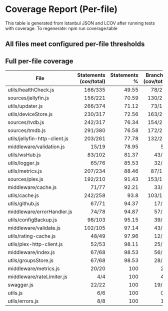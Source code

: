 # Coverage Report (Per-file)

This table is generated from Istanbul JSON and LCOV after running tests with coverage.
To regenerate: npm run coverage:table

## All files meet configured per-file thresholds

## Full per-file coverage

| File                          | Statements (cov/total) | Statements % | Branches (cov/total) | Branches % | Functions (cov/total) | Functions % | Lines (cov/total) | Lines % | Meets thresholds |
| ----------------------------- | ---------------------: | -----------: | -------------------: | ---------: | --------------------: | ----------: | ----------------: | ------: | :--------------: |
| utils/healthCheck.js          |                166/335 |        49.55 |               78/228 |      34.21 |                 27/45 |          60 |           153/311 |    49.2 |        ✅        |
| sources/jellyfin.js           |                156/221 |        70.59 |              130/220 |      59.09 |                 18/22 |       81.82 |           153/209 |   73.21 |        ✅        |
| utils/updater.js              |                266/374 |        71.12 |               73/130 |      56.15 |                 29/41 |       70.73 |           260/367 |   70.84 |        ✅        |
| utils/deviceStore.js          |                230/317 |        72.56 |              163/299 |      54.52 |                 37/50 |          74 |           205/259 |   79.15 |        ✅        |
| sources/tvdb.js               |                242/317 |        76.34 |              154/235 |      65.53 |                 28/39 |       71.79 |           233/302 |   77.15 |        ✅        |
| sources/tmdb.js               |                291/380 |        76.58 |              172/299 |      57.53 |                 42/48 |        87.5 |           280/363 |   77.13 |        ✅        |
| utils/jellyfin-http-client.js |                203/261 |        77.78 |              132/244 |       54.1 |                 34/35 |       97.14 |           197/249 |   79.12 |        ✅        |
| middleware/validation.js      |                  15/19 |        78.95 |                  5/8 |       62.5 |                   4/5 |          80 |             13/16 |   81.25 |        ✅        |
| utils/wsHub.js                |                 83/102 |        81.37 |                43/68 |      63.24 |                 15/18 |       83.33 |             83/97 |   85.57 |        ✅        |
| utils/logger.js               |                  65/76 |        85.53 |                32/42 |      76.19 |                 14/16 |        87.5 |             60/69 |   86.96 |        ✅        |
| utils/metrics.js              |                207/234 |        88.46 |               87/110 |      79.09 |                 38/40 |          95 |           198/224 |   88.39 |        ✅        |
| sources/plex.js               |                192/210 |        91.43 |              153/193 |      79.27 |                 26/29 |       89.66 |           171/187 |   91.44 |        ✅        |
| middleware/cache.js           |                  71/77 |        92.21 |                33/43 |      76.74 |                 17/19 |       89.47 |             70/75 |   93.33 |        ✅        |
| utils/cache.js                |                242/258 |         93.8 |              103/119 |      86.55 |                 34/39 |       87.18 |           238/252 |   94.44 |        ✅        |
| utils/github.js               |                  67/71 |        94.37 |                17/18 |      94.44 |                 12/14 |       85.71 |             67/71 |   94.37 |        ✅        |
| middleware/errorHandler.js    |                  74/78 |        94.87 |                57/62 |      91.94 |                   8/9 |       88.89 |             70/74 |   94.59 |        ✅        |
| utils/configBackup.js         |                 98/103 |        95.15 |                39/46 |      84.78 |                 12/13 |       92.31 |             93/94 |   98.94 |        ✅        |
| middleware/validate.js        |                102/105 |        97.14 |                43/51 |      84.31 |                 18/19 |       94.74 |            97/100 |      97 |        ✅        |
| utils/rating-cache.js         |                  48/49 |        97.96 |                12/12 |        100 |                   8/8 |         100 |             48/49 |   97.96 |        ✅        |
| utils/plex-http-client.js     |                  52/53 |        98.11 |                25/31 |      80.65 |                   6/6 |         100 |             52/53 |   98.11 |        ✅        |
| middleware/index.js           |                  67/68 |        98.53 |                56/60 |      93.33 |                 14/14 |         100 |             63/64 |   98.44 |        ✅        |
| utils/groupsStore.js          |                  67/68 |        98.53 |                28/41 |      68.29 |                 14/14 |         100 |             57/58 |   98.28 |        ✅        |
| middleware/metrics.js         |                  20/20 |          100 |                  2/2 |        100 |                   3/3 |         100 |             20/20 |     100 |        ✅        |
| middleware/rateLimiter.js     |                    4/4 |          100 |                  4/4 |        100 |                   2/2 |         100 |               4/4 |     100 |        ✅        |
| swagger.js                    |                  22/22 |          100 |                19/23 |      82.61 |                   4/4 |         100 |             21/21 |     100 |        ✅        |
| utils.js                      |                    6/6 |          100 |                  0/0 |        100 |                   1/1 |         100 |               5/5 |     100 |        ✅        |
| utils/errors.js               |                    8/8 |          100 |                  1/1 |        100 |                   4/4 |         100 |               8/8 |     100 |        ✅        |
